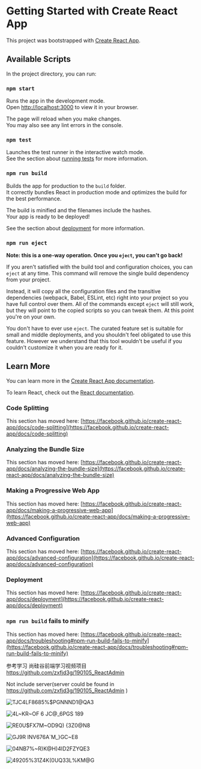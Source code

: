 # Getting Started with Create React App

This project was bootstrapped with [Create React App](https://github.com/facebook/create-react-app).

## Available Scripts

In the project directory, you can run:

### `npm start`

Runs the app in the development mode.\
Open [http://localhost:3000](http://localhost:3000) to view it in your browser.

The page will reload when you make changes.\
You may also see any lint errors in the console.

### `npm test`

Launches the test runner in the interactive watch mode.\
See the section about [running tests](https://facebook.github.io/create-react-app/docs/running-tests) for more information.

### `npm run build`

Builds the app for production to the `build` folder.\
It correctly bundles React in production mode and optimizes the build for the best performance.

The build is minified and the filenames include the hashes.\
Your app is ready to be deployed!

See the section about [deployment](https://facebook.github.io/create-react-app/docs/deployment) for more information.

### `npm run eject`

**Note: this is a one-way operation. Once you `eject`, you can't go back!**

If you aren't satisfied with the build tool and configuration choices, you can `eject` at any time. This command will remove the single build dependency from your project.

Instead, it will copy all the configuration files and the transitive dependencies (webpack, Babel, ESLint, etc) right into your project so you have full control over them. All of the commands except `eject` will still work, but they will point to the copied scripts so you can tweak them. At this point you're on your own.

You don't have to ever use `eject`. The curated feature set is suitable for small and middle deployments, and you shouldn't feel obligated to use this feature. However we understand that this tool wouldn't be useful if you couldn't customize it when you are ready for it.

## Learn More

You can learn more in the [Create React App documentation](https://facebook.github.io/create-react-app/docs/getting-started).

To learn React, check out the [React documentation](https://reactjs.org/).

### Code Splitting

This section has moved here: [https://facebook.github.io/create-react-app/docs/code-splitting](https://facebook.github.io/create-react-app/docs/code-splitting)

### Analyzing the Bundle Size

This section has moved here: [https://facebook.github.io/create-react-app/docs/analyzing-the-bundle-size](https://facebook.github.io/create-react-app/docs/analyzing-the-bundle-size)

### Making a Progressive Web App

This section has moved here: [https://facebook.github.io/create-react-app/docs/making-a-progressive-web-app](https://facebook.github.io/create-react-app/docs/making-a-progressive-web-app)

### Advanced Configuration

This section has moved here: [https://facebook.github.io/create-react-app/docs/advanced-configuration](https://facebook.github.io/create-react-app/docs/advanced-configuration)

### Deployment

This section has moved here: [https://facebook.github.io/create-react-app/docs/deployment](https://facebook.github.io/create-react-app/docs/deployment)

### `npm run build` fails to minify

This section has moved here: [https://facebook.github.io/create-react-app/docs/troubleshooting#npm-run-build-fails-to-minify](https://facebook.github.io/create-react-app/docs/troubleshooting#npm-run-build-fails-to-minify)


参考学习 尚硅谷前端学习视频项目 https://github.com/zxfjd3g/190105_ReactAdmin

Not include server(server could be found in https://github.com/zxfjd3g/190105_ReactAdmin )

![TJC4LF8685%$PGNNND1@QA3](https://user-images.githubusercontent.com/74596877/161684931-d819f373-2f74-482e-bfad-f6d6cfdaff57.png)

![4L~KR~OF 6 JC@_6PGS 189](https://user-images.githubusercontent.com/74596877/161684944-9b9af495-bfbf-4359-ac0b-8e1c8e3394af.png)


![RE0U$FX7M~OD9Q) {3Z0@N8](https://user-images.githubusercontent.com/74596877/161684956-c54a692f-a71b-425a-b340-43e8b6d7de21.png)

![`GJ`9R INV676A`M_}GC~E8](https://user-images.githubusercontent.com/74596877/161684972-76117510-0eec-4b9e-abfa-d69b0d3fea07.png)


![04NB7%~R)K@H)4ID2FZYQE3](https://user-images.githubusercontent.com/74596877/161684980-0b3cd5a3-8fa3-4a5e-b1e9-0ce6854292f0.png)

![49205%31Z4K(0UQ33L%KM@G](https://user-images.githubusercontent.com/74596877/161684989-3696befc-b6c4-442c-b0e0-cd84f46ff779.png)

